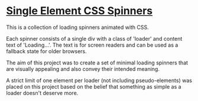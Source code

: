 [Single Element CSS Spinners](http://projects.lukehaas.me/css-loaders)
============

This is a collection of loading spinners animated with CSS.

Each spinner consists of a single div with a class of 'loader' and content text of 'Loading...'.
The text is for screen readers and can be used as a fallback state for older browsers.

The aim of this project was to create a set of minimal loading spinners that are visually appealing and also convey their intended meaning.

A strict limit of one element per loader (not including pseudo-elements) was placed on this project based on the belief that something as simple as a loader doesn't deserve more.